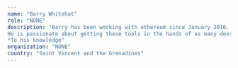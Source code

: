 ```yaml
---
name: "Barry Whitehat"
role: "NONE"
description: "Barry has been working with ethereum since January 2016. He has developed dapps . He has had bugs accepted to the ethereum foundation's bug bounty. And performed security reviews of numerous projects. More recently he has become interested in zksnarks. He build [miximus](https://github.com/barryWhiteHat/miximus) a token mixer the first* zero knowledge app (zapp) on ethereum (testnet) and (Semaphore)[https://github.com/barryWhiteHat/semaphore] a generic reputation and signaling system the second* zapp on ethereum (testnet). He has also contributed to ZoKratesHis most recent works involves snarks applications to scalability. https://github.com/barryWhiteHat/baby_jubjub and https://github.com/barryWhiteHat/baby_jubjub_ecc this work is advancing quickly at the time of writing and hopefully when dev con arrives it will have matured more. 
He is passionate about getting these tools in the hands of as many devs as possible. And so has decided to relinquish his cherished anonymity to share this work with as many people as possible. 
*To his knowledge"
organization: "NONE"
country: "Saint Vincent and the Grenadines"
---
```

